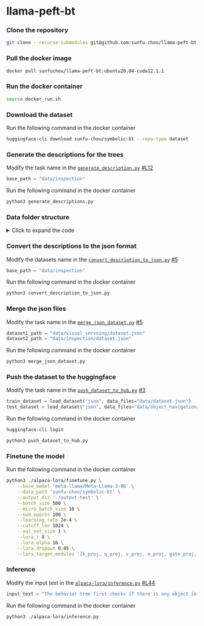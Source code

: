 # llama-peft-bt

### Clone the repository

```bash
git clone --recurse-submodules git@github.com:sunfu-chou/llama-peft-bt.git
```

### Pull the docker image

```bash
docker pull sunfuchou/llama-peft-bt:ubuntu20.04-cuda12.1.1
```

### Run the docker container

```bash
source docker_run.sh
```

### Download the dataset

Run the following command in the docker container

```bash
huggingface-cli download sunfu-chou/symbolic-bt --repo-type dataset
```

### Generate the descriptions for the trees

Modify the task name in the [`generate_description.py`](generate_description.py) [#L12](https://github.com/sunfu-chou/llama-peft-bt/blob/master/generate_description.py#L12)

```python
base_path = "data/inspection"
```

Run the following command in the docker container

```bash
python3 generate_descriptions.py
```
### Data folder structure

<details>

  <summary>Click to expand the code</summary>
  
  ```
  data
  ├── dataset.json
  ├── inspection
  │   ├── dataset.json
  │   ├── description
  │   │   ├── 0
  │   │   │   ├── 0.txt
  │   │   │   ├── ...
  │   │   │   └── 49.txt
  │   │   ├── ...
  │   │   │   ├── 0.txt
  │   │   │   ├── ...
  │   │   │   └── 49.txt
  │   │   └── 4
  │   │       ├── 0.txt
  │   │       ├── ...
  │   │       └── 9.txt
  │   ├── prompt
  │   │   └── instruction.txt
  │   ├── prompt-self-instruct
  │   │   ├── input.txt
  │   │   └── instruction.txt
  │   └── tree
  │       ├── 0.txt
  │       ├── ...
  │       └── 4.txt
  ├── object_navigation
  │   ├── dataset.json
  │   ├── description
  │   │   ├── 0
  │   │   │   ├── 0.txt
  │   │   │   ├── ...
  │   │   │   └── 49.txt
  │   │   ├── ...
  │   │   │   ├── 0.txt
  │   │   │   ├── ...
  │   │   │   └── 49.txt
  │   │   └── 4
  │   │       ├── 0.txt
  │   │       ├── ...
  │   │       └── 9.txt
  │   ├── prompt
  │   │   └── instruction.txt
  │   ├── prompt-self-instruct
  │   │   ├── input.txt
  │   │   └── instruction.txt
  │   └── tree
  │       ├── 0.txt
  │       ├── ...
  │       └── 4.txt
  └── visual_servoing
      ├── dataset.json
      ├── description
     │   ├── 0
     │   │   ├── 0.txt
     │   │   ├── ...
     │   │   └── 49.txt
     │   ├── ...
     │   │   ├── 0.txt
     │   │   ├── ...
     │   │   └── 49.txt
     │   └── 4
     │       ├── 0.txt
     │       ├── ...
     │       └── 9.txt
      ├── prompt
      │   └── instruction.txt
      ├── prompt-self-instruct
      │   ├── input.txt
      │   └── instruction.txt
      └── tree
          ├── 0.txt
          ├── ...
          └── 4.txt

  30 directories, 778 files
  ```

</details>


### Convert the descriptions to the json format

Modify the datasets name in the [`convert_description_to_json.py`](convert_description_to_json.py) [#5](https://github.com/sunfu-chou/llama-peft-bt/blob/master/convert_description_to_json.py#L5)

```python
base_path = "data/inspection"
```

Run the following command in the docker container

```bash
python3 convert_description_to_json.py
```

### Merge the json files

Modify the task name in the [`merge_json_dataset.py`](merge_json_dataset.py) [#5](https://github.com/sunfu-chou/llama-peft-bt/blob/master/merge_json_dataset.py#L5)

```python
dataset1_path = "data/visual_servoing/dataset.json"
dataset2_path = "data/inspection/dataset.json"
```

Run the following command in the docker container

```bash
python3 merge_json_dataset.py
```

### Push the dataset to the huggingface

Modify the task name in the [`push_dataset_to_hub.py`](push_dataset_to_hub.py) [#3](https://github.com/sunfu-chou/llama-peft-bt/blob/master/push_dataset_to_hub.py#L3)

```python
train_dataset = load_dataset("json", data_files="data/dataset.json")
test_dataset = load_dataset("json", data_files="data/object_navigation/dataset.json")
```

Run the following command in the docker container

```bash
huggingface-cli login
```

```bash
python3 push_dataset_to_hub.py
```

### Finetune the model

Run the following command in the docker container

```bash
python3 ./alpaca-lora/finetune.py \
    --base_model 'meta-llama/Meta-Llama-3-8B' \
    --data_path 'sunfu-chou/symbolic-bt' \
    --output_dir './output-test' \
    --batch_size 500 \
    --micro_batch_size 10 \
    --num_epochs 100 \
    --learning_rate 1e-4 \
    --cutoff_len 1024 \
    --val_set_size 1 \
    --lora_r 8 \
    --lora_alpha 16 \
    --lora_dropout 0.05 \
    --lora_target_modules '[k_proj, q_proj, v_proj, o_proj, gate_proj, down_proj, up_proj]'
```

### Inference

Modify the input text in the [`alpaca-lora/inference.py`](alpaca-lora/inference.py) [#L44](https://github.com/sunfu-chou/alpaca-lora/blob/main/inference.py#L44)

```python
input_text = "The behavior tree first checks if there is any object in view. If there is an object, it simultaneously executes control actions for linear x and linear y directions. If no object is in view, the robot will then proceed to explore a pattern block."
```

Run the following command in the docker container

```bash
python3 ./alpaca-lora/inference.py
```
